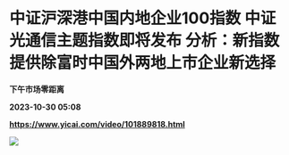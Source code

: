 # 中证沪深港中国内地企业100指数 中证光通信主题指数即将发布 分析：新指数提供除富时中国外两地上市企业新选择
**下午市场零距离**

**2023-10-30 05:08**

**https://www.yicai.com/video/101889818.html**

![](http://imgcdn.yicai.com/vms-new/2023/10/81cd5b6d-2c53-47d0-8182-8aaa72783f01_YlsS.jpg)